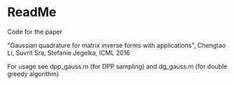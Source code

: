 # ReadMe

Code for the paper

"Gaussian quadrature for matrix inverse forms with applications", 
Chengtao Li, Suvrit Sra, Stefanie Jegelka, 
ICML 2016

For usage see dpp_gauss.m (for DPP sampling) and dg_gauss.m (for double greedy algorithm)
